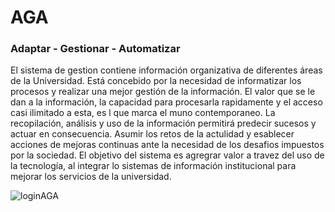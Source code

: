 # AGA
### Adaptar - Gestionar - Automatizar

El sistema de gestion contiene información organizativa de diferentes áreas de la Universidad. Está concebido por la necesidad de informatizar los procesos  y realizar una mejor gestión de la información. El valor que se le dan a la información, la capacidad para procesarla rapidamente y el acceso casi ilimitado a esta, es l que marca el muno contemporaneo. La recopilación, análisis y uso de la información permitirá predecir sucesos y actuar en consecuencia. Asumir los retos de la actulidad y esablecer acciones de mejoras continuas ante la necesidad de los desafios impuestos por la sociedad.
El objetivo del sistema es agregrar valor a travez del uso de la tecnología, al integrar lo sistemas de información institucional para mejorar los servicios de la universidad.

![loginAGA](https://user-images.githubusercontent.com/19713493/224570331-188fac5f-8cc3-4475-9bf9-02e17773617f.gif)
